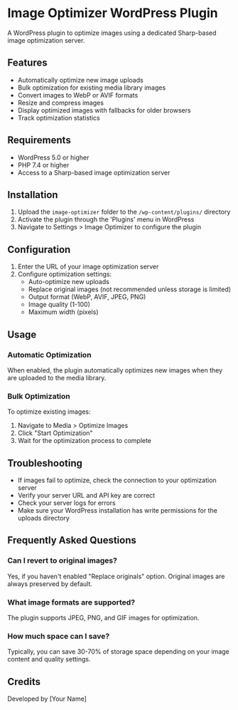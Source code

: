 
# Image Optimizer WordPress Plugin

A WordPress plugin to optimize images using a dedicated Sharp-based image optimization server.

## Features

- Automatically optimize new image uploads
- Bulk optimization for existing media library images
- Convert images to WebP or AVIF formats
- Resize and compress images
- Display optimized images with fallbacks for older browsers
- Track optimization statistics

## Requirements

- WordPress 5.0 or higher
- PHP 7.4 or higher
- Access to a Sharp-based image optimization server

## Installation

1. Upload the `image-optimizer` folder to the `/wp-content/plugins/` directory
2. Activate the plugin through the 'Plugins' menu in WordPress
3. Navigate to Settings > Image Optimizer to configure the plugin

## Configuration

1. Enter the URL of your image optimization server
2. Configure optimization settings:
   - Auto-optimize new uploads
   - Replace original images (not recommended unless storage is limited)
   - Output format (WebP, AVIF, JPEG, PNG)
   - Image quality (1-100)
   - Maximum width (pixels)

## Usage

### Automatic Optimization

When enabled, the plugin automatically optimizes new images when they are uploaded to the media library.

### Bulk Optimization

To optimize existing images:

1. Navigate to Media > Optimize Images
2. Click "Start Optimization"
3. Wait for the optimization process to complete

## Troubleshooting

- If images fail to optimize, check the connection to your optimization server
- Verify your server URL and API key are correct
- Check your server logs for errors
- Make sure your WordPress installation has write permissions for the uploads directory

## Frequently Asked Questions

### Can I revert to original images?

Yes, if you haven't enabled "Replace originals" option. Original images are always preserved by default.

### What image formats are supported?

The plugin supports JPEG, PNG, and GIF images for optimization.

### How much space can I save?

Typically, you can save 30-70% of storage space depending on your image content and quality settings.

## Credits

Developed by [Your Name]
